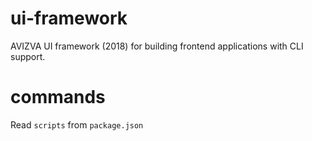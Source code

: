 # ui-framework
AVIZVA UI framework (2018) for building frontend applications with CLI support.

# commands
Read `scripts` from `package.json`